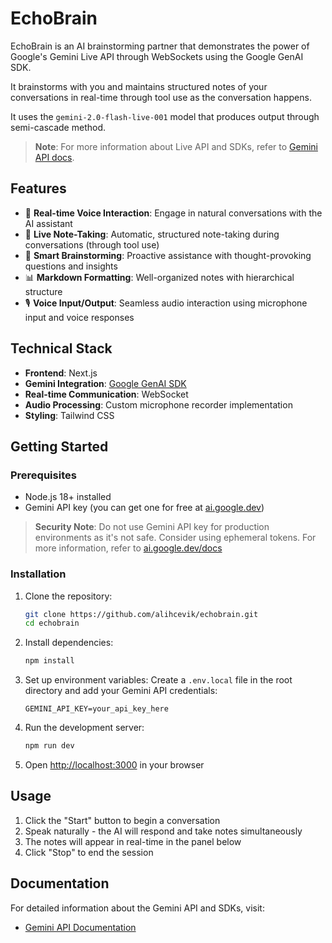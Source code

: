 # EchoBrain

EchoBrain is an AI brainstorming partner that demonstrates the power of Google's Gemini Live API through WebSockets using the Google GenAI SDK. 

It brainstorms with you and maintains structured notes of your conversations in real-time through tool use as the conversation happens.

It uses the `gemini-2.0-flash-live-001` model that produces output through semi-cascade method. 

> **Note**: For more information about Live API and SDKs, refer to [Gemini API docs](https://ai.google.dev/docs).

## Features

- 🤖 **Real-time Voice Interaction**: Engage in natural conversations with the AI assistant
- 📝 **Live Note-Taking**: Automatic, structured note-taking during conversations (through tool use)
- 🎯 **Smart Brainstorming**: Proactive assistance with thought-provoking questions and insights
- 📊 **Markdown Formatting**: Well-organized notes with hierarchical structure
- 🎙️ **Voice Input/Output**: Seamless audio interaction using microphone input and voice responses

## Technical Stack

- **Frontend**: Next.js 
- **Gemini Integration**: [Google GenAI SDK](https://ai.google.dev/gemini-api/docs/libraries)
- **Real-time Communication**: WebSocket 
- **Audio Processing**: Custom microphone recorder implementation
- **Styling**: Tailwind CSS

## Getting Started

### Prerequisites

- Node.js 18+ installed
- Gemini API key (you can get one for free at [ai.google.dev](https://ai.google.dev))

> **Security Note**: Do not use Gemini API key for production environments as it's not safe. Consider using ephemeral tokens. For more information, refer to [ai.google.dev/docs](https://ai.google.dev/docs)

### Installation

1. Clone the repository:
   ```bash
   git clone https://github.com/alihcevik/echobrain.git
   cd echobrain
   ```

2. Install dependencies:
   ```bash
   npm install
   ```

3. Set up environment variables:
   Create a `.env.local` file in the root directory and add your Gemini API credentials:
   ```env
   GEMINI_API_KEY=your_api_key_here
   ```

4. Run the development server:
   ```bash
   npm run dev
   ```

5. Open [http://localhost:3000](http://localhost:3000) in your browser

## Usage

1. Click the "Start" button to begin a conversation
2. Speak naturally - the AI will respond and take notes simultaneously
3. The notes will appear in real-time in the panel below
4. Click "Stop" to end the session

## Documentation

For detailed information about the Gemini API and SDKs, visit:
- [Gemini API Documentation](https://ai.google.dev/gemini-api/docs)